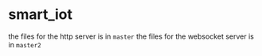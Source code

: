 # smart_iot

the files for the http server is in `master`
the files for the websocket server is in  `master2`
